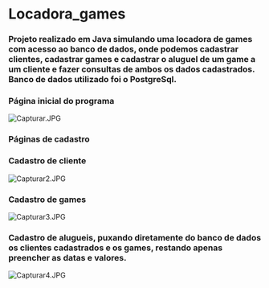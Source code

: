 # Locadora_games

### Projeto realizado em Java simulando uma locadora de games com acesso ao banco de dados, onde podemos cadastrar clientes, cadastrar games e cadastrar o aluguel de um game a um cliente e fazer consultas de ambos os dados cadastrados. Banco de dados utilizado foi o PostgreSql.

### Página inicial do programa
![Capturar.JPG](https://i.imgur.com/eQ8ZhCR.jpg)

### Páginas de cadastro

### Cadastro de cliente
![Capturar2.JPG](https://i.imgur.com/NfMa3uc.jpg)

### Cadastro de games
![Capturar3.JPG](https://i.imgur.com/HJzjjNe.jpg)

### Cadastro de alugueis, puxando diretamente do banco de dados os clientes cadastrados e os games, restando apenas preencher as datas e valores.
![Capturar4.JPG](https://i.imgur.com/G13HtTx.jpg)



